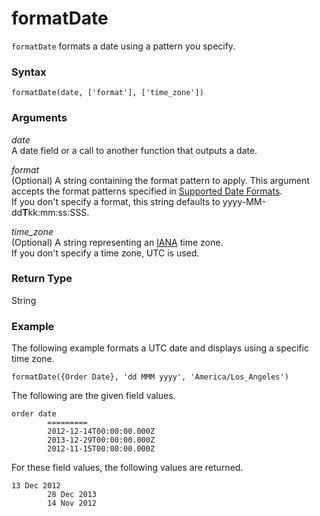 # formatDate<a name="formatDate-function"></a>

`formatDate` formats a date using a pattern you specify\. 

### Syntax<a name="formatDate-function-syntax"></a>

```
formatDate(date, ['format'], ['time_zone'])
```

### Arguments<a name="formatDate-function-arguments"></a>

 *date*   
A date field or a call to another function that outputs a date\.

 *format*   
\(Optional\) A string containing the format pattern to apply\. This argument accepts the format patterns specified in [Supported Date Formats](data-source-limits.md#supported-date-formats)\.  
If you don't specify a format, this string defaults to yyyy\-MM\-dd**T**kk:mm:ss:SSS\.

 *time\_zone*   
\(Optional\) A string representing an [IANA](http://www.iana.org/time-zones) time zone\.  
If you don't specify a time zone, UTC is used\.

### Return Type<a name="formatDate-function-return-type"></a>

String

### Example<a name="formatDate-function-example"></a>

The following example formats a UTC date and displays using a specific time zone\.

```
formatDate({Order Date}, 'dd MMM yyyy', 'America/Los_Angeles')
```

The following are the given field values\.

```
order date      
        =========
        2012-12-14T00:00:00.000Z  
        2013-12-29T00:00:00.000Z
        2012-11-15T00:00:00.000Z
```

For these field values, the following values are returned\.

```
13 Dec 2012
        28 Dec 2013
        14 Nov 2012
```